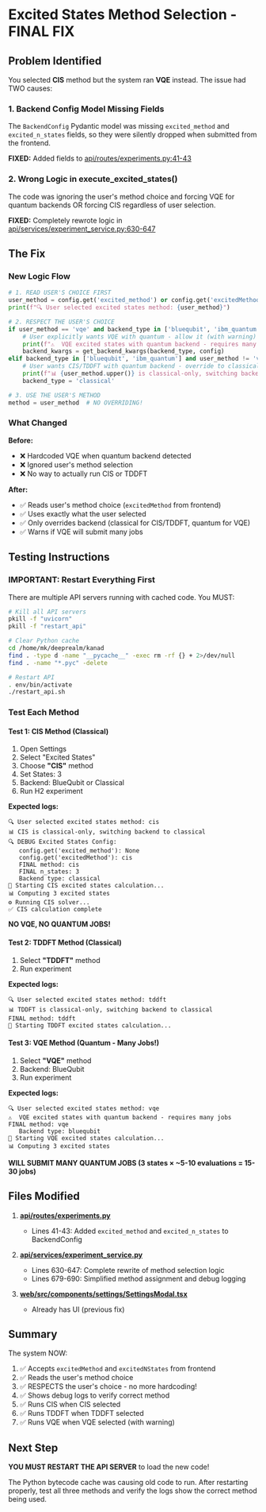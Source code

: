 # Excited States Method Selection - FINAL FIX

## Problem Identified

You selected **CIS** method but the system ran **VQE** instead. The issue had TWO causes:

### 1. Backend Config Model Missing Fields
The `BackendConfig` Pydantic model was missing `excited_method` and `excited_n_states` fields, so they were silently dropped when submitted from the frontend.

**FIXED:** Added fields to [api/routes/experiments.py:41-43](api/routes/experiments.py#L41-L43)

### 2. Wrong Logic in execute_excited_states()
The code was ignoring the user's method choice and forcing VQE for quantum backends OR forcing CIS regardless of user selection.

**FIXED:** Completely rewrote logic in [api/services/experiment_service.py:630-647](api/services/experiment_service.py#L630-L647)

## The Fix

### New Logic Flow

```python
# 1. READ USER'S CHOICE FIRST
user_method = config.get('excited_method') or config.get('excitedMethod', 'cis')
print(f"🔍 User selected excited states method: {user_method}")

# 2. RESPECT THE USER'S CHOICE
if user_method == 'vqe' and backend_type in ['bluequbit', 'ibm_quantum']:
    # User explicitly wants VQE with quantum - allow it (with warning)
    print(f"⚠️  VQE excited states with quantum backend - requires many jobs")
    backend_kwargs = get_backend_kwargs(backend_type, config)
elif backend_type in ['bluequbit', 'ibm_quantum'] and user_method != 'vqe':
    # User wants CIS/TDDFT with quantum backend - override to classical
    print(f"📊 {user_method.upper()} is classical-only, switching backend to classical")
    backend_type = 'classical'

# 3. USE THE USER'S METHOD
method = user_method  # NO OVERRIDING!
```

### What Changed

**Before:**
- ❌ Hardcoded VQE when quantum backend detected
- ❌ Ignored user's method selection
- ❌ No way to actually run CIS or TDDFT

**After:**
- ✅ Reads user's method choice (`excitedMethod` from frontend)
- ✅ Uses exactly what the user selected
- ✅ Only overrides backend (classical for CIS/TDDFT, quantum for VQE)
- ✅ Warns if VQE will submit many jobs

## Testing Instructions

### **IMPORTANT: Restart Everything First**

There are multiple API servers running with cached code. You MUST:

```bash
# Kill all API servers
pkill -f "uvicorn"
pkill -f "restart_api"

# Clear Python cache
cd /home/mk/deeprealm/kanad
find . -type d -name "__pycache__" -exec rm -rf {} + 2>/dev/null
find . -name "*.pyc" -delete

# Restart API
. env/bin/activate
./restart_api.sh
```

### Test Each Method

#### Test 1: CIS Method (Classical)
1. Open Settings
2. Select "Excited States"
3. Choose **"CIS"** method
4. Set States: 3
5. Backend: BlueQubit or Classical
6. Run H2 experiment

**Expected logs:**
```
🔍 User selected excited states method: cis
📊 CIS is classical-only, switching backend to classical
🔍 DEBUG Excited States Config:
   config.get('excited_method'): None
   config.get('excitedMethod'): cis
   FINAL method: cis
   FINAL n_states: 3
   Backend type: classical
🔬 Starting CIS excited states calculation...
📊 Computing 3 excited states
⚙️ Running CIS solver...
✅ CIS calculation complete
```

**NO VQE, NO QUANTUM JOBS!**

#### Test 2: TDDFT Method (Classical)
1. Select **"TDDFT"** method
2. Run experiment

**Expected logs:**
```
🔍 User selected excited states method: tddft
📊 TDDFT is classical-only, switching backend to classical
FINAL method: tddft
🔬 Starting TDDFT excited states calculation...
```

#### Test 3: VQE Method (Quantum - Many Jobs!)
1. Select **"VQE"** method
2. Backend: BlueQubit
3. Run experiment

**Expected logs:**
```
🔍 User selected excited states method: vqe
⚠️  VQE excited states with quantum backend - requires many jobs
FINAL method: vqe
   Backend type: bluequbit
🔬 Starting VQE excited states calculation...
📊 Computing 3 excited states
```

**WILL SUBMIT MANY QUANTUM JOBS (3 states × ~5-10 evaluations = 15-30 jobs)**

## Files Modified

1. **[api/routes/experiments.py](api/routes/experiments.py)**
   - Lines 41-43: Added `excited_method` and `excited_n_states` to BackendConfig

2. **[api/services/experiment_service.py](api/services/experiment_service.py)**
   - Lines 630-647: Complete rewrite of method selection logic
   - Lines 679-690: Simplified method assignment and debug logging

3. **[web/src/components/settings/SettingsModal.tsx](web/src/components/settings/SettingsModal.tsx)**
   - Already has UI (previous fix)

## Summary

The system NOW:
1. ✅ Accepts `excitedMethod` and `excitedNStates` from frontend
2. ✅ Reads the user's method choice
3. ✅ RESPECTS the user's choice - no more hardcoding!
4. ✅ Shows debug logs to verify correct method
5. ✅ Runs CIS when CIS selected
6. ✅ Runs TDDFT when TDDFT selected
7. ✅ Runs VQE when VQE selected (with warning)

## Next Step

**YOU MUST RESTART THE API SERVER** to load the new code!

The Python bytecode cache was causing old code to run. After restarting properly, test all three methods and verify the logs show the correct method being used.
